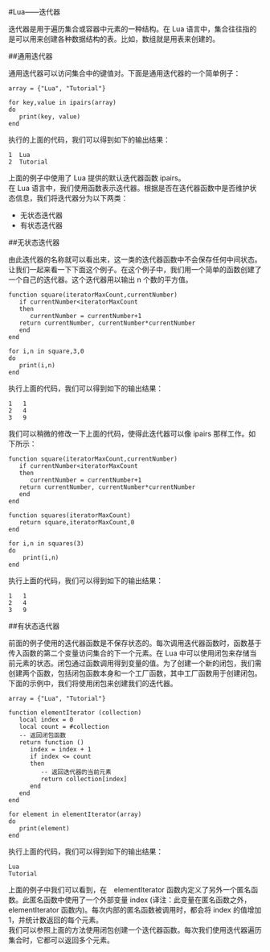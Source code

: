 #Lua——迭代器  

迭代器是用于遍历集合或容器中元素的一种结构。在 Lua 语言中，集合往往指的是可以用来创建各种数据结构的表。比如，数组就是用表来创建的。  

##通用迭代器  

通用迭代器可以访问集合中的键值对。下面是通用迭代器的一个简单例子：  

```
array = {"Lua", "Tutorial"}

for key,value in ipairs(array) 
do
   print(key, value)
end
```  

执行的上面的代码，我们可以得到如下的输出结果：  

```
1  Lua
2  Tutorial
```  

上面的例子中使用了 Lua 提供的默认迭代器函数 ipairs。  
在 Lua 语言中，我们使用函数表示迭代器。根据是否在迭代器函数中是否维护状态信息，我们将迭代器分为以下两类：  

<ul>
	<li>无状态迭代器</li>  
	<li>有状态迭代器</li>
</ul>  

##无状态迭代器  

由此迭代器的名称就可以看出来，这一类的迭代器函数中不会保存任何中间状态。  
让我们一起来看一下下面这个例子。在这个例子中，我们用一个简单的函数创建了一个自己的迭代器。这个迭代器用以输出 n 个数的平方值。  

```
function square(iteratorMaxCount,currentNumber)
   if currentNumber<iteratorMaxCount
   then
      currentNumber = currentNumber+1
   return currentNumber, currentNumber*currentNumber
   end
end

for i,n in square,3,0
do
   print(i,n)
end
```  

执行上面的代码，我们可以得到如下的输出结果：  

```
1	1
2	4
3	9
```  

我们可以稍微的修改一下上面的代码，使得此迭代器可以像 ipairs 那样工作。如下所示：  

```
function square(iteratorMaxCount,currentNumber)
   if currentNumber<iteratorMaxCount
   then
      currentNumber = currentNumber+1
   return currentNumber, currentNumber*currentNumber
   end
end

function squares(iteratorMaxCount)
   return square,iteratorMaxCount,0
end  

for i,n in squares(3)
do 
	print(i,n)
end
```  
执行上面的代码，我们可以得到如下的输出结果：  

```
1	1
2	4
3	9
```  

##有状态迭代器  

前面的例子使用的迭代器函数是不保存状态的。每次调用迭代器函数时，函数基于传入函数的第二个变量访问集合的下一个元素。在 Lua 中可以使用闭包来存储当前元素的状态。闭包通过函数调用得到变量的值。为了创建一个新的闭包，我们需创建两个函数，包括闭包函数本身和一个工厂函数，其中工厂函数用于创建闭包。  
下面的示例中，我们将使用闭包来创建我们的迭代器。  

```
array = {"Lua", "Tutorial"}

function elementIterator (collection)
   local index = 0
   local count = #collection
   -- 返回闭包函数
   return function ()
      index = index + 1
      if index <= count
      then
         -- 返回迭代器的当前元素
         return collection[index]
      end
   end
end

for element in elementIterator(array)
do
   print(element)
end
```  

执行上面的代码，我们可以得到如下的输出结果：  

```
Lua
Tutorial
```  

上面的例子中我们可以看到，在　elementIterator 函数内定义了另外一个匿名函数。此匿名函数中使用了一个外部变量 index (译注：此变量在匿名函数之外，elementIterator 函数内)。每次内部的匿名函数被调用时，都会将 index 的值增加 1，并统计数返回的每个元素。  
我们可以参照上面的方法使用闭包创建一个迭代器函数。每次我们使用迭代器遍历集合时，它都可以返回多个元素。